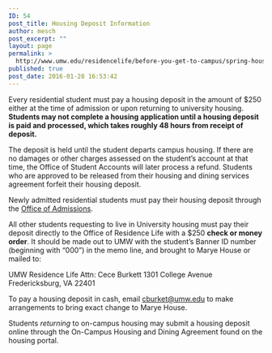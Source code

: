 ```yaml
---
ID: 54
post_title: Housing Deposit Information
author: mesch
post_excerpt: ""
layout: page
permalink: >
  http://www.umw.edu/residencelife/before-you-get-to-campus/spring-housing-information/housing-deposit/
published: true
post_date: 2016-01-28 16:53:42
---
```

Every residential student must pay a housing deposit in the amount of $250 either at the time of admission or upon returning to university housing. <strong>Students may not complete a housing application until a housing deposit is paid and processed, which takes roughly 48 hours from receipt of deposit.</strong>

The deposit is held until the student departs campus housing. If there are no damages or other charges assessed on the student’s account at that time, the Office of Student Accounts will later process a refund. Students who are approved to be released from their housing and dining services agreement forfeit their housing deposit.

Newly admitted residential students must pay their housing deposit through the <a href="http://www.umw.edu/admissions/">Office of Admissions</a>.

All other students requesting to live in University housing must pay their deposit directly to the Office of Residence Life with a $250 <strong>check or money order</strong>. It should be made out to UMW with the student’s Banner ID number (beginning with “000”) in the memo line, and brought to Marye House or mailed to:

UMW Residence Life
Attn: Cece Burkett
1301 College Avenue
Fredericksburg, VA 22401

To pay a housing deposit in cash, email <a href="mailto:cburket@umw.edu">cburket@umw.edu</a> to make arrangements to bring exact change to Marye House.

Students <em>returning </em>to on-campus housing may submit a housing deposit online through the On-Campus Housing and Dining Agreement found on the housing portal.